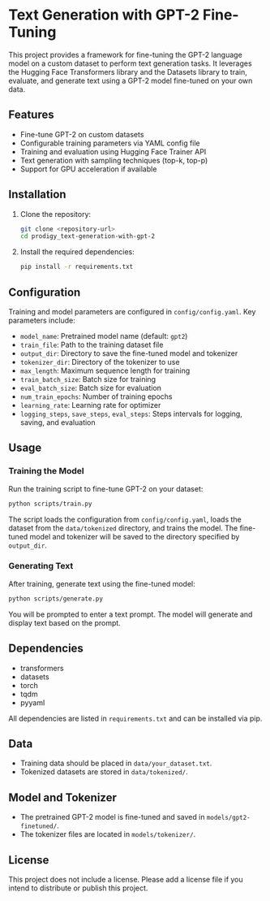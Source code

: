 # Text Generation with GPT-2 Fine-Tuning

This project provides a framework for fine-tuning the GPT-2 language model on a custom dataset to perform text generation tasks. It leverages the Hugging Face Transformers library and the Datasets library to train, evaluate, and generate text using a GPT-2 model fine-tuned on your own data.

## Features

- Fine-tune GPT-2 on custom datasets
- Configurable training parameters via YAML config file
- Training and evaluation using Hugging Face Trainer API
- Text generation with sampling techniques (top-k, top-p)
- Support for GPU acceleration if available

## Installation

1. Clone the repository:
   ```bash
   git clone <repository-url>
   cd prodigy_text-generation-with-gpt-2
   ```

2. Install the required dependencies:
   ```bash
   pip install -r requirements.txt
   ```

## Configuration

Training and model parameters are configured in `config/config.yaml`. Key parameters include:

- `model_name`: Pretrained model name (default: `gpt2`)
- `train_file`: Path to the training dataset file
- `output_dir`: Directory to save the fine-tuned model and tokenizer
- `tokenizer_dir`: Directory of the tokenizer to use
- `max_length`: Maximum sequence length for training
- `train_batch_size`: Batch size for training
- `eval_batch_size`: Batch size for evaluation
- `num_train_epochs`: Number of training epochs
- `learning_rate`: Learning rate for optimizer
- `logging_steps`, `save_steps`, `eval_steps`: Steps intervals for logging, saving, and evaluation

## Usage

### Training the Model

Run the training script to fine-tune GPT-2 on your dataset:

```bash
python scripts/train.py
```

The script loads the configuration from `config/config.yaml`, loads the dataset from the `data/tokenized` directory, and trains the model. The fine-tuned model and tokenizer will be saved to the directory specified by `output_dir`.

### Generating Text

After training, generate text using the fine-tuned model:

```bash
python scripts/generate.py
```

You will be prompted to enter a text prompt. The model will generate and display text based on the prompt.

## Dependencies

- transformers
- datasets
- torch
- tqdm
- pyyaml

All dependencies are listed in `requirements.txt` and can be installed via pip.

## Data

- Training data should be placed in `data/your_dataset.txt`.
- Tokenized datasets are stored in `data/tokenized/`.

## Model and Tokenizer

- The pretrained GPT-2 model is fine-tuned and saved in `models/gpt2-finetuned/`.
- The tokenizer files are located in `models/tokenizer/`.

## License

This project does not include a license. Please add a license file if you intend to distribute or publish this project.

